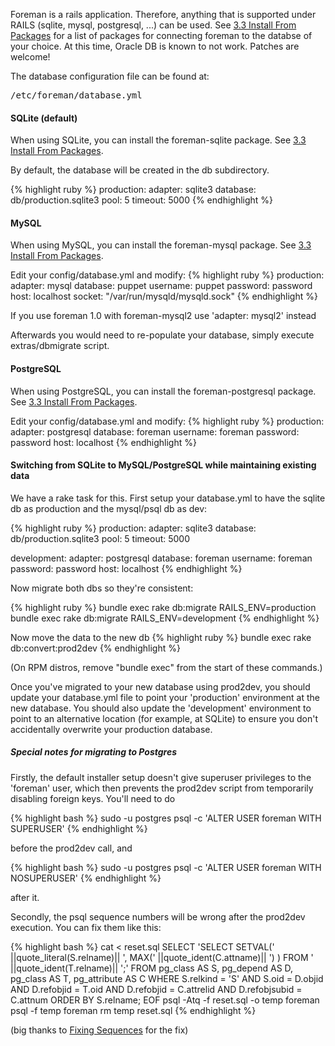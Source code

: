 
Foreman is a rails application. Therefore, anything that is supported under RAILS (sqlite, mysql, postgresql, ...) can be used. See <a href="manuals/{{page.version}}/index.html#3.3InstallFromPackages">3.3 Install From Packages</a> for a list of packages for connecting foreman to the databse of your choice. At this time, Oracle DB is known to not work. Patches are welcome!

The database configuration file can be found at:

<pre>/etc/foreman/database.yml</pre>

#### SQLite (default)

<div class="alert alert-info">When using SQLite, you can install the
foreman-sqlite package. See <a href="manuals/{{page.version}}/index.html#3.3InstallFromPackages">3.3 Install From Packages</a>.</div>

By default, the database will be created in the db subdirectory.

{% highlight ruby %}
production:
  adapter: sqlite3
  database: db/production.sqlite3
  pool: 5
  timeout: 5000
{% endhighlight %}

#### MySQL

<div class="alert alert-info">When using MySQL, you can install the
foreman-mysql package. See <a href="manuals/{{page.version}}/index.html#3.3InstallFromPackages">3.3 Install From Packages</a>.</div>

Edit your config/database.yml and modify:
{% highlight ruby %}
production:
  adapter: mysql
  database: puppet
  username: puppet
  password: password
  host: localhost
  socket: "/var/run/mysqld/mysqld.sock"
{% endhighlight %}

If you use foreman 1.0 with foreman-mysql2 use 'adapter: mysql2' instead

Afterwards you would need to re-populate your database, simply execute extras/dbmigrate script.

#### PostgreSQL

<div class="alert alert-info">When using PostgreSQL, you can install the
foreman-postgresql package. See <a href="manuals/{{page.version}}/index.html#3.3InstallFromPackages">3.3 Install From Packages</a>.</div>

Edit your config/database.yml and modify:
{% highlight ruby %}
production:
  adapter: postgresql
  database: foreman
  username: foreman
  password: password
  host: localhost
{% endhighlight %}

#### Switching from SQLite to MySQL/PostgreSQL while maintaining existing data

We have a rake task for this. First setup your database.yml to have the sqlite db as production and the mysql/psql db as dev:

{% highlight ruby %}
production:
  adapter: sqlite3
  database: db/production.sqlite3
  pool: 5
  timeout: 5000

development:
  adapter: postgresql
  database: foreman
  username: foreman
  password: password
  host: localhost
{% endhighlight %}

Now migrate both dbs so they're consistent:

{% highlight ruby %}
bundle exec rake db:migrate RAILS_ENV=production
bundle exec rake db:migrate RAILS_ENV=development
{% endhighlight %}

Now move the data to the new db
{% highlight ruby %}
bundle exec rake db:convert:prod2dev
{% endhighlight %}

(On RPM distros, remove "bundle exec" from the start of these commands.)

Once you've migrated to your new database using prod2dev, you should update your database.yml file to point your 'production' environment at the new database.
You should also update the 'development' environment to point to an alternative location (for example, at SQLite) to ensure you don't accidentally overwrite your production database.

##### Special notes for migrating to Postgres

Firstly, the default installer setup doesn't give superuser privileges to the 'foreman' user, which then prevents the prod2dev script from temporarily disabling foreign keys. You'll need to do

{% highlight bash %}
sudo -u postgres psql -c 'ALTER USER foreman WITH SUPERUSER'
{% endhighlight %}

before the prod2dev call, and

{% highlight bash %}
sudo -u postgres psql -c 'ALTER USER foreman WITH NOSUPERUSER'
{% endhighlight %}

after it.

Secondly, the psql sequence numbers will be wrong after the prod2dev execution. You can fix them like this:

{% highlight bash %}
cat <<EOF > reset.sql
SELECT  'SELECT SETVAL(' ||quote_literal(S.relname)|| ', MAX(' ||quote_ident(C.attname)|| ') ) FROM ' ||quote_ident(T.relname)|| ';'
FROM pg_class AS S, pg_depend AS D, pg_class AS T, pg_attribute AS C
WHERE S.relkind = 'S'
    AND S.oid = D.objid
    AND D.refobjid = T.oid
    AND D.refobjid = C.attrelid
    AND D.refobjsubid = C.attnum
ORDER BY S.relname;
EOF
psql -Atq -f reset.sql -o temp foreman
psql -f temp foreman
rm temp reset.sql
{% endhighlight %}

(big thanks to [Fixing Sequences](http://wiki.postgresql.org/wiki/Fixing_Sequences) for the fix)
